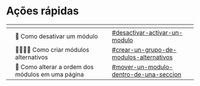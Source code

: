 # Ações rápidas

<table data-view="cards"><thead><tr><th></th><th></th><th></th><th data-hidden data-card-target data-type="content-ref"></th></tr></thead><tbody><tr><td></td><td>🔘 Como desativar um módulo</td><td></td><td><a href="como-criar-uma-pagina-modular/contenido.md#desactivar-activar-un-modulo">#desactivar-activar-un-modulo</a></td></tr><tr><td></td><td>👩‍👩‍👧‍👧 Como criar módulos alternativos</td><td></td><td><a href="como-criar-uma-pagina-modular/contenido.md#crear-un-grupo-de-modulos-alternativos">#crear-un-grupo-de-modulos-alternativos</a></td></tr><tr><td></td><td>🔀 Como alterar a ordem dos módulos em uma página</td><td></td><td><a href="como-criar-uma-pagina-modular/contenido.md#mover-un-modulo-dentro-de-una-seccion">#mover-un-modulo-dentro-de-una-seccion</a></td></tr></tbody></table>
